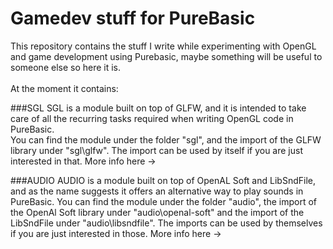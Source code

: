 # Gamedev stuff for PureBasic
This repository contains the stuff I write while experimenting with OpenGL and game development using Purebasic, maybe something will be useful to someone else so here it is.<br>
<br>
At the moment it contains:<br>

###SGL
SGL is a module built on top of GLFW, and it is intended to take care of all the recurring tasks required when writing OpenGL code in PureBasic.<br>
You can find the module under the folder "sgl", and the import of the GLFW library under "sgl\glfw".
The import can be used by itself if you are just interested in that.
More info here -> 

###AUDIO
AUDIO is a module built on top of OpenAL Soft and LibSndFile, and as the name suggests it offers an alternative way to play sounds in PureBasic. 
You can find the module under the folder "audio", the import of the OpenAl Soft library under "audio\openal-soft" and the import of the LibSndFile under "audio\libsndfile".
The imports can be used by themselves if you are just interested in those.
More info here -> 
